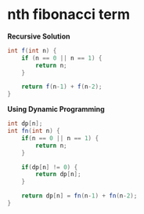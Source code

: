 # nth fibonacci term



**Recursive Solution**

```java
int f(int n) {
    if (n == 0 || n == 1) {
        return n;
    }

    return f(n-1) + f(n-2);
}
```

**Using Dynamic Programming**

```java
int dp[n];
int fn(int n) {
    if(n == 0 || n == 1) {
        return n;
    }

    if(dp[n] != 0) {
        return dp[n];
    }

    return dp[n] = fn(n-1) + fn(n-2);
}
```